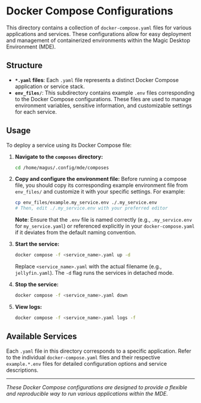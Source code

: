 # Docker Compose Configurations

This directory contains a collection of `docker-compose.yaml` files for various applications and services. These configurations allow for easy deployment and management of containerized environments within the Magic Desktop Environment (MDE).

## Structure

*   **`*.yaml` files**: Each `.yaml` file represents a distinct Docker Compose application or service stack.
*   **`env_files/`**: This subdirectory contains example `.env` files corresponding to the Docker Compose configurations. These files are used to manage environment variables, sensitive information, and customizable settings for each service.

## Usage

To deploy a service using its Docker Compose file:

1.  **Navigate to the `composes` directory:**
    ```bash
    cd /home/magus/.config/mde/composes
    ```
2.  **Copy and configure the environment file:**
    Before running a compose file, you should copy its corresponding example environment file from `env_files/` and customize it with your specific settings. For example:
    ```bash
    cp env_files/example.my_service.env ./.my_service.env
    # Then, edit ./.my_service.env with your preferred editor
    ```
    **Note**: Ensure that the `.env` file is named correctly (e.g., `.my_service.env` for `my_service.yaml`) or referenced explicitly in your `docker-compose.yaml` if it deviates from the default naming convention.

3.  **Start the service:**
    ```bash
    docker compose -f <service_name>.yaml up -d
    ```
    Replace `<service_name>.yaml` with the actual filename (e.g., `jellyfin.yaml`). The `-d` flag runs the services in detached mode.

4.  **Stop the service:**
    ```bash
    docker compose -f <service_name>.yaml down
    ```

5.  **View logs:**
    ```bash
    docker compose -f <service_name>.yaml logs -f
    ```

## Available Services

Each `.yaml` file in this directory corresponds to a specific application. Refer to the individual `docker-compose.yaml` files and their respective `example.*.env` files for detailed configuration options and service descriptions.

---

*These Docker Compose configurations are designed to provide a flexible and reproducible way to run various applications within the MDE.*